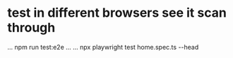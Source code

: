 # test in different browsers see it scan through
...
npm run test:e2e
...
...
npx playwright test home.spec.ts --head


